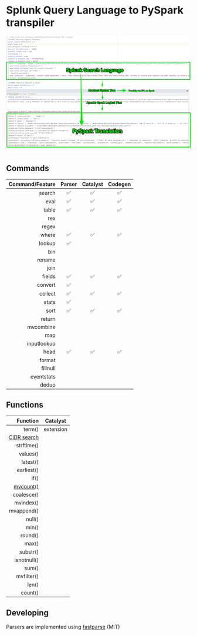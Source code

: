 # Splunk Query Language to PySpark transpiler

![.](spark-spl.png)

## Commands

| Command/Feature | Parser | Catalyst | Codegen |
| ---: | :---: | :---: | :---: |
| search | ✅ | ✅ | ✅ |
| eval | ✅ | ✅ | ✅ |
| table | ✅ | ✅ | ✅ |
| rex |  |  |  |
| regex |  |  |  |
| where | ✅ | ✅ | ✅ |
| lookup | ✅ |  |  |
| bin |  |  |  |
| rename |  |  |  |
| join |  |  |  |
| fields | ✅ | ✅ | ✅ |
| convert | ✅ |  |  |
| collect | ✅ | ✅ | ✅ |
| stats | ✅ |  |  |
| sort | ✅ | ✅ | ✅ |
| return |  |  |  |
| mvcombine |  |  |  |
| map |  |  |  |
| inputlookup |  |  |  |
| head | ✅ | ✅ | ✅ |
| format |  |  |  |
| fillnull |  |  |  |
| eventstats |  |  |  |
| dedup |  |  |  |
 
## Functions

| Function | Catalyst |
| ---: | :---: |
| term() | extension |
| [CIDR search](https://docs.splunk.com/Documentation/Splunk/8.2.2/SearchReference/ConditionalFunctions#cidrmatch.28.22X.22.2CY.29) |  |  |  |
| strftime() |  |
| values() |  |
| latest() |  |
| earliest() |  |
| if() |  |
| [mvcount()](https://docs.splunk.com/Documentation/SplunkCloud/8.2.2106/SearchReference/MultivalueEvalFunctions#mvcount.28MVFIELD.29) |  |
| coalesce() |  |
| mvindex() |  |
| mvappend() |  |
| null() |  |
| min() |  |
| round() |  |
| max() |  |
| substr() |  |
| isnotnull() |  |
| sum() |  |
| mvfilter() |  |
| len() |  |
| count() |  |

## Developing 

Parsers are implemented using [fastparse](https://github.com/com-lihaoyi/fastparse) (MIT)
